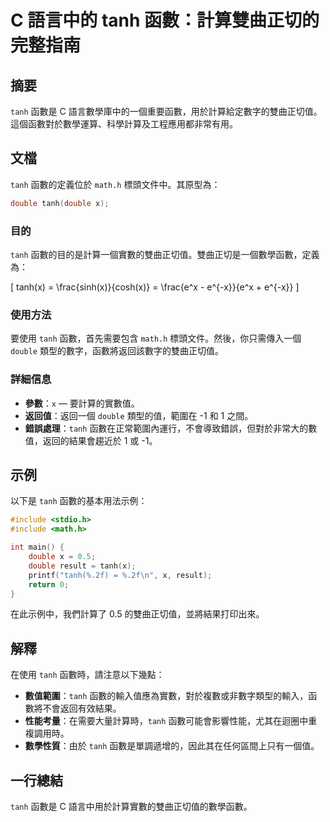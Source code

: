 <!--
Meta Description: # C 語言中的 tanh 函數：計算雙曲正切的完整指南 ## 摘要 `tanh` 函數是 C 語言數學庫中的一個重要函數，用於計算給定數字的雙曲正切值。這個函數對於數學運算、科學計算及工程應用都非常有用。 ## 文檔 `tanh` 函數的定義位於 `math.h` 標頭文件中。其原型為： ```c...
Meta Keywords: tanh, double, math, 函數是, frac
-->

# C 語言中的 tanh 函數：計算雙曲正切的完整指南

## 摘要
`tanh` 函數是 C 語言數學庫中的一個重要函數，用於計算給定數字的雙曲正切值。這個函數對於數學運算、科學計算及工程應用都非常有用。

## 文檔
`tanh` 函數的定義位於 `math.h` 標頭文件中。其原型為：

```c
double tanh(double x);
```

### 目的
`tanh` 函數的目的是計算一個實數的雙曲正切值。雙曲正切是一個數學函數，定義為：

\[
tanh(x) = \frac{sinh(x)}{cosh(x)} = \frac{e^x - e^{-x}}{e^x + e^{-x}}
\]

### 使用方法
要使用 `tanh` 函數，首先需要包含 `math.h` 標頭文件。然後，你只需傳入一個 `double` 類型的數字，函數將返回該數字的雙曲正切值。

### 詳細信息
- **參數**：`x` — 要計算的實數值。
- **返回值**：返回一個 `double` 類型的值，範圍在 -1 和 1 之間。
- **錯誤處理**：`tanh` 函數在正常範圍內運行，不會導致錯誤，但對於非常大的數值，返回的結果會趨近於 1 或 -1。

## 示例
以下是 `tanh` 函數的基本用法示例：

```c
#include <stdio.h>
#include <math.h>

int main() {
    double x = 0.5;
    double result = tanh(x);
    printf("tanh(%.2f) = %.2f\n", x, result);
    return 0;
}
```

在此示例中，我們計算了 0.5 的雙曲正切值，並將結果打印出來。

## 解釋
在使用 `tanh` 函數時，請注意以下幾點：
- **數值範圍**：`tanh` 函數的輸入值應為實數，對於複數或非數字類型的輸入，函數將不會返回有效結果。
- **性能考量**：在需要大量計算時，`tanh` 函數可能會影響性能，尤其在迴圈中重複調用時。
- **數學性質**：由於 `tanh` 函數是單調遞增的，因此其在任何區間上只有一個值。

## 一行總結
`tanh` 函數是 C 語言中用於計算實數的雙曲正切值的數學函數。